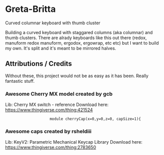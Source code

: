 # Greta-Britta
Curved columnar keyboard with thumb cluster

Building a curved keyboard with staggared columns (aka columnar) and thumb clusters.
There are alrady keyboards like this out there (redox, manuform redox manuform, ergodox, ergowrap, etc etc)
but I want to build my own.
It's split and it's meant to be mirrored halves.


## Attributions / Credits
Without these, this project would not be as easy as it has been. Really fantastic stuff.

### Awesome Cherry MX model created by gcb
Lib: Cherry MX switch - reference
Download here: https://www.thingiverse.com/thing:421524

						module cherryCap(x=0,y=0,z=0, capSize=1){
### Awesome caps created by rsheldiii
Lib: KeyV2: Parametric Mechanical Keycap Library
Download here: https://www.thingiverse.com/thing:2783650
